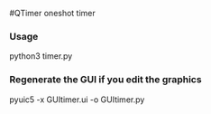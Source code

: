
#QTimer oneshot timer 

### Usage
 python3 timer.py 

### Regenerate the GUI if you edit the graphics
 pyuic5 -x GUItimer.ui -o GUItimer.py 

